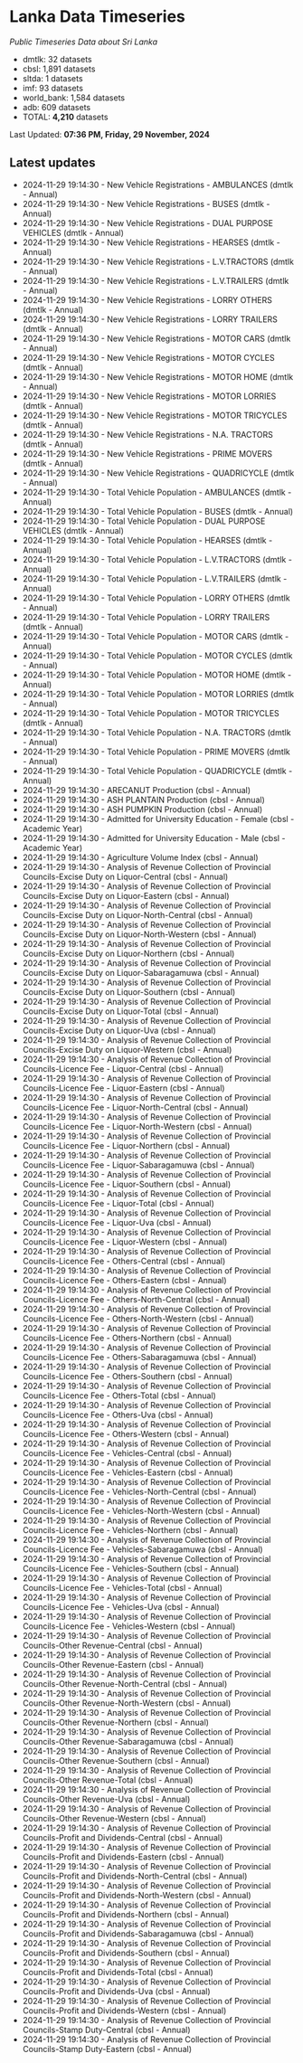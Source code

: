 # Lanka Data Timeseries
*Public Timeseries Data about Sri Lanka*

* dmtlk: 32 datasets
* cbsl: 1,891 datasets
* sltda: 1 datasets
* imf: 93 datasets
* world_bank: 1,584 datasets
* adb: 609 datasets
* TOTAL: **4,210** datasets

Last Updated: **07:36 PM, Friday, 29 November, 2024**

## Latest updates

* 2024-11-29 19:14:30 - New Vehicle Registrations - AMBULANCES (dmtlk - Annual)
* 2024-11-29 19:14:30 - New Vehicle Registrations - BUSES (dmtlk - Annual)
* 2024-11-29 19:14:30 - New Vehicle Registrations - DUAL PURPOSE VEHICLES (dmtlk - Annual)
* 2024-11-29 19:14:30 - New Vehicle Registrations - HEARSES (dmtlk - Annual)
* 2024-11-29 19:14:30 - New Vehicle Registrations - L.V.TRACTORS (dmtlk - Annual)
* 2024-11-29 19:14:30 - New Vehicle Registrations - L.V.TRAILERS (dmtlk - Annual)
* 2024-11-29 19:14:30 - New Vehicle Registrations - LORRY OTHERS (dmtlk - Annual)
* 2024-11-29 19:14:30 - New Vehicle Registrations - LORRY TRAILERS (dmtlk - Annual)
* 2024-11-29 19:14:30 - New Vehicle Registrations - MOTOR CARS (dmtlk - Annual)
* 2024-11-29 19:14:30 - New Vehicle Registrations - MOTOR CYCLES (dmtlk - Annual)
* 2024-11-29 19:14:30 - New Vehicle Registrations - MOTOR HOME (dmtlk - Annual)
* 2024-11-29 19:14:30 - New Vehicle Registrations - MOTOR LORRIES (dmtlk - Annual)
* 2024-11-29 19:14:30 - New Vehicle Registrations - MOTOR TRICYCLES (dmtlk - Annual)
* 2024-11-29 19:14:30 - New Vehicle Registrations - N.A. TRACTORS (dmtlk - Annual)
* 2024-11-29 19:14:30 - New Vehicle Registrations - PRIME MOVERS (dmtlk - Annual)
* 2024-11-29 19:14:30 - New Vehicle Registrations - QUADRICYCLE (dmtlk - Annual)
* 2024-11-29 19:14:30 - Total Vehicle Population - AMBULANCES (dmtlk - Annual)
* 2024-11-29 19:14:30 - Total Vehicle Population - BUSES (dmtlk - Annual)
* 2024-11-29 19:14:30 - Total Vehicle Population - DUAL PURPOSE VEHICLES (dmtlk - Annual)
* 2024-11-29 19:14:30 - Total Vehicle Population - HEARSES (dmtlk - Annual)
* 2024-11-29 19:14:30 - Total Vehicle Population - L.V.TRACTORS (dmtlk - Annual)
* 2024-11-29 19:14:30 - Total Vehicle Population - L.V.TRAILERS (dmtlk - Annual)
* 2024-11-29 19:14:30 - Total Vehicle Population - LORRY OTHERS (dmtlk - Annual)
* 2024-11-29 19:14:30 - Total Vehicle Population - LORRY TRAILERS (dmtlk - Annual)
* 2024-11-29 19:14:30 - Total Vehicle Population - MOTOR CARS (dmtlk - Annual)
* 2024-11-29 19:14:30 - Total Vehicle Population - MOTOR CYCLES (dmtlk - Annual)
* 2024-11-29 19:14:30 - Total Vehicle Population - MOTOR HOME (dmtlk - Annual)
* 2024-11-29 19:14:30 - Total Vehicle Population - MOTOR LORRIES (dmtlk - Annual)
* 2024-11-29 19:14:30 - Total Vehicle Population - MOTOR TRICYCLES (dmtlk - Annual)
* 2024-11-29 19:14:30 - Total Vehicle Population - N.A. TRACTORS (dmtlk - Annual)
* 2024-11-29 19:14:30 - Total Vehicle Population - PRIME MOVERS (dmtlk - Annual)
* 2024-11-29 19:14:30 - Total Vehicle Population - QUADRICYCLE (dmtlk - Annual)
* 2024-11-29 19:14:30 - ARECANUT Production (cbsl - Annual)
* 2024-11-29 19:14:30 - ASH PLANTAIN Production (cbsl - Annual)
* 2024-11-29 19:14:30 - ASH PUMPKIN Production (cbsl - Annual)
* 2024-11-29 19:14:30 - Admitted for University Education - Female (cbsl - Academic Year)
* 2024-11-29 19:14:30 - Admitted for University Education - Male (cbsl - Academic Year)
* 2024-11-29 19:14:30 - Agriculture Volume Index (cbsl - Annual)
* 2024-11-29 19:14:30 - Analysis of Revenue Collection of Provincial Councils-Excise Duty on Liquor-Central (cbsl - Annual)
* 2024-11-29 19:14:30 - Analysis of Revenue Collection of Provincial Councils-Excise Duty on Liquor-Eastern (cbsl - Annual)
* 2024-11-29 19:14:30 - Analysis of Revenue Collection of Provincial Councils-Excise Duty on Liquor-North-Central (cbsl - Annual)
* 2024-11-29 19:14:30 - Analysis of Revenue Collection of Provincial Councils-Excise Duty on Liquor-North-Western (cbsl - Annual)
* 2024-11-29 19:14:30 - Analysis of Revenue Collection of Provincial Councils-Excise Duty on Liquor-Northern (cbsl - Annual)
* 2024-11-29 19:14:30 - Analysis of Revenue Collection of Provincial Councils-Excise Duty on Liquor-Sabaragamuwa (cbsl - Annual)
* 2024-11-29 19:14:30 - Analysis of Revenue Collection of Provincial Councils-Excise Duty on Liquor-Southern (cbsl - Annual)
* 2024-11-29 19:14:30 - Analysis of Revenue Collection of Provincial Councils-Excise Duty on Liquor-Total (cbsl - Annual)
* 2024-11-29 19:14:30 - Analysis of Revenue Collection of Provincial Councils-Excise Duty on Liquor-Uva (cbsl - Annual)
* 2024-11-29 19:14:30 - Analysis of Revenue Collection of Provincial Councils-Excise Duty on Liquor-Western (cbsl - Annual)
* 2024-11-29 19:14:30 - Analysis of Revenue Collection of Provincial Councils-Licence Fee - Liquor-Central (cbsl - Annual)
* 2024-11-29 19:14:30 - Analysis of Revenue Collection of Provincial Councils-Licence Fee - Liquor-Eastern (cbsl - Annual)
* 2024-11-29 19:14:30 - Analysis of Revenue Collection of Provincial Councils-Licence Fee - Liquor-North-Central (cbsl - Annual)
* 2024-11-29 19:14:30 - Analysis of Revenue Collection of Provincial Councils-Licence Fee - Liquor-North-Western (cbsl - Annual)
* 2024-11-29 19:14:30 - Analysis of Revenue Collection of Provincial Councils-Licence Fee - Liquor-Northern (cbsl - Annual)
* 2024-11-29 19:14:30 - Analysis of Revenue Collection of Provincial Councils-Licence Fee - Liquor-Sabaragamuwa (cbsl - Annual)
* 2024-11-29 19:14:30 - Analysis of Revenue Collection of Provincial Councils-Licence Fee - Liquor-Southern (cbsl - Annual)
* 2024-11-29 19:14:30 - Analysis of Revenue Collection of Provincial Councils-Licence Fee - Liquor-Total (cbsl - Annual)
* 2024-11-29 19:14:30 - Analysis of Revenue Collection of Provincial Councils-Licence Fee - Liquor-Uva (cbsl - Annual)
* 2024-11-29 19:14:30 - Analysis of Revenue Collection of Provincial Councils-Licence Fee - Liquor-Western (cbsl - Annual)
* 2024-11-29 19:14:30 - Analysis of Revenue Collection of Provincial Councils-Licence Fee - Others-Central (cbsl - Annual)
* 2024-11-29 19:14:30 - Analysis of Revenue Collection of Provincial Councils-Licence Fee - Others-Eastern (cbsl - Annual)
* 2024-11-29 19:14:30 - Analysis of Revenue Collection of Provincial Councils-Licence Fee - Others-North-Central (cbsl - Annual)
* 2024-11-29 19:14:30 - Analysis of Revenue Collection of Provincial Councils-Licence Fee - Others-North-Western (cbsl - Annual)
* 2024-11-29 19:14:30 - Analysis of Revenue Collection of Provincial Councils-Licence Fee - Others-Northern (cbsl - Annual)
* 2024-11-29 19:14:30 - Analysis of Revenue Collection of Provincial Councils-Licence Fee - Others-Sabaragamuwa (cbsl - Annual)
* 2024-11-29 19:14:30 - Analysis of Revenue Collection of Provincial Councils-Licence Fee - Others-Southern (cbsl - Annual)
* 2024-11-29 19:14:30 - Analysis of Revenue Collection of Provincial Councils-Licence Fee - Others-Total (cbsl - Annual)
* 2024-11-29 19:14:30 - Analysis of Revenue Collection of Provincial Councils-Licence Fee - Others-Uva (cbsl - Annual)
* 2024-11-29 19:14:30 - Analysis of Revenue Collection of Provincial Councils-Licence Fee - Others-Western (cbsl - Annual)
* 2024-11-29 19:14:30 - Analysis of Revenue Collection of Provincial Councils-Licence Fee - Vehicles-Central (cbsl - Annual)
* 2024-11-29 19:14:30 - Analysis of Revenue Collection of Provincial Councils-Licence Fee - Vehicles-Eastern (cbsl - Annual)
* 2024-11-29 19:14:30 - Analysis of Revenue Collection of Provincial Councils-Licence Fee - Vehicles-North-Central (cbsl - Annual)
* 2024-11-29 19:14:30 - Analysis of Revenue Collection of Provincial Councils-Licence Fee - Vehicles-North-Western (cbsl - Annual)
* 2024-11-29 19:14:30 - Analysis of Revenue Collection of Provincial Councils-Licence Fee - Vehicles-Northern (cbsl - Annual)
* 2024-11-29 19:14:30 - Analysis of Revenue Collection of Provincial Councils-Licence Fee - Vehicles-Sabaragamuwa (cbsl - Annual)
* 2024-11-29 19:14:30 - Analysis of Revenue Collection of Provincial Councils-Licence Fee - Vehicles-Southern (cbsl - Annual)
* 2024-11-29 19:14:30 - Analysis of Revenue Collection of Provincial Councils-Licence Fee - Vehicles-Total (cbsl - Annual)
* 2024-11-29 19:14:30 - Analysis of Revenue Collection of Provincial Councils-Licence Fee - Vehicles-Uva (cbsl - Annual)
* 2024-11-29 19:14:30 - Analysis of Revenue Collection of Provincial Councils-Licence Fee - Vehicles-Western (cbsl - Annual)
* 2024-11-29 19:14:30 - Analysis of Revenue Collection of Provincial Councils-Other Revenue-Central (cbsl - Annual)
* 2024-11-29 19:14:30 - Analysis of Revenue Collection of Provincial Councils-Other Revenue-Eastern (cbsl - Annual)
* 2024-11-29 19:14:30 - Analysis of Revenue Collection of Provincial Councils-Other Revenue-North-Central (cbsl - Annual)
* 2024-11-29 19:14:30 - Analysis of Revenue Collection of Provincial Councils-Other Revenue-North-Western (cbsl - Annual)
* 2024-11-29 19:14:30 - Analysis of Revenue Collection of Provincial Councils-Other Revenue-Northern (cbsl - Annual)
* 2024-11-29 19:14:30 - Analysis of Revenue Collection of Provincial Councils-Other Revenue-Sabaragamuwa (cbsl - Annual)
* 2024-11-29 19:14:30 - Analysis of Revenue Collection of Provincial Councils-Other Revenue-Southern (cbsl - Annual)
* 2024-11-29 19:14:30 - Analysis of Revenue Collection of Provincial Councils-Other Revenue-Total (cbsl - Annual)
* 2024-11-29 19:14:30 - Analysis of Revenue Collection of Provincial Councils-Other Revenue-Uva (cbsl - Annual)
* 2024-11-29 19:14:30 - Analysis of Revenue Collection of Provincial Councils-Other Revenue-Western (cbsl - Annual)
* 2024-11-29 19:14:30 - Analysis of Revenue Collection of Provincial Councils-Profit and Dividends-Central (cbsl - Annual)
* 2024-11-29 19:14:30 - Analysis of Revenue Collection of Provincial Councils-Profit and Dividends-Eastern (cbsl - Annual)
* 2024-11-29 19:14:30 - Analysis of Revenue Collection of Provincial Councils-Profit and Dividends-North-Central (cbsl - Annual)
* 2024-11-29 19:14:30 - Analysis of Revenue Collection of Provincial Councils-Profit and Dividends-North-Western (cbsl - Annual)
* 2024-11-29 19:14:30 - Analysis of Revenue Collection of Provincial Councils-Profit and Dividends-Northern (cbsl - Annual)
* 2024-11-29 19:14:30 - Analysis of Revenue Collection of Provincial Councils-Profit and Dividends-Sabaragamuwa (cbsl - Annual)
* 2024-11-29 19:14:30 - Analysis of Revenue Collection of Provincial Councils-Profit and Dividends-Southern (cbsl - Annual)
* 2024-11-29 19:14:30 - Analysis of Revenue Collection of Provincial Councils-Profit and Dividends-Total (cbsl - Annual)
* 2024-11-29 19:14:30 - Analysis of Revenue Collection of Provincial Councils-Profit and Dividends-Uva (cbsl - Annual)
* 2024-11-29 19:14:30 - Analysis of Revenue Collection of Provincial Councils-Profit and Dividends-Western (cbsl - Annual)
* 2024-11-29 19:14:30 - Analysis of Revenue Collection of Provincial Councils-Stamp Duty-Central (cbsl - Annual)
* 2024-11-29 19:14:30 - Analysis of Revenue Collection of Provincial Councils-Stamp Duty-Eastern (cbsl - Annual)